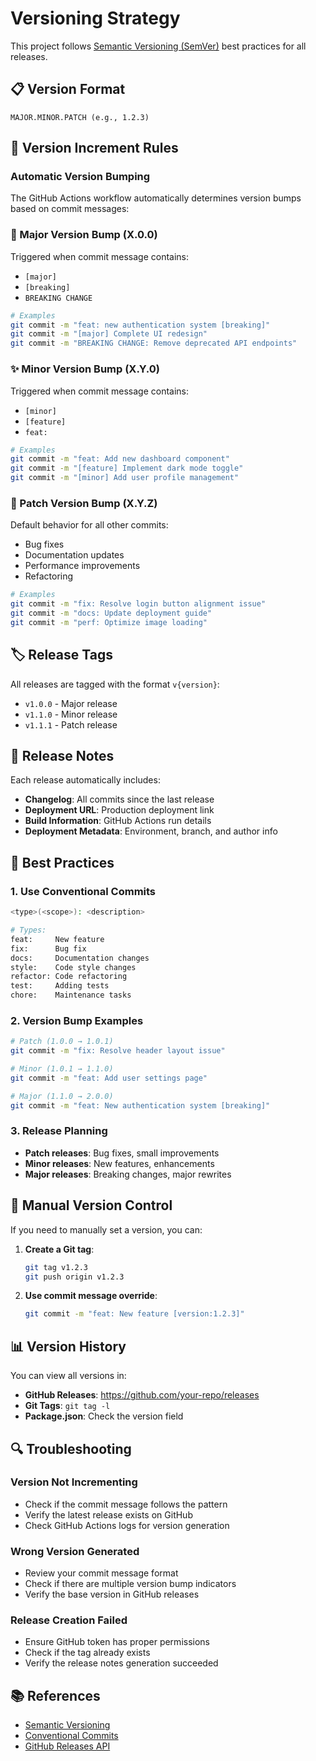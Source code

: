 # Versioning Strategy

This project follows [Semantic Versioning (SemVer)](https://semver.org/) best practices for all releases.

## 📋 Version Format

```text
MAJOR.MINOR.PATCH (e.g., 1.2.3)
```

## 🔢 Version Increment Rules

### Automatic Version Bumping

The GitHub Actions workflow automatically determines version bumps based on commit messages:

### 🚨 Major Version Bump (X.0.0)

Triggered when commit message contains:

- `[major]`
- `[breaking]`
- `BREAKING CHANGE`

```bash
# Examples
git commit -m "feat: new authentication system [breaking]"
git commit -m "[major] Complete UI redesign"
git commit -m "BREAKING CHANGE: Remove deprecated API endpoints"
```

### ✨ Minor Version Bump (X.Y.0)

Triggered when commit message contains:

- `[minor]`
- `[feature]`
- `feat:`

```bash
# Examples
git commit -m "feat: Add new dashboard component"
git commit -m "[feature] Implement dark mode toggle"
git commit -m "[minor] Add user profile management"
```

### 🔧 Patch Version Bump (X.Y.Z)

Default behavior for all other commits:

- Bug fixes
- Documentation updates
- Performance improvements
- Refactoring

```bash
# Examples
git commit -m "fix: Resolve login button alignment issue"
git commit -m "docs: Update deployment guide"
git commit -m "perf: Optimize image loading"
```

## 🏷️ Release Tags

All releases are tagged with the format `v{version}`:

- `v1.0.0` - Major release
- `v1.1.0` - Minor release
- `v1.1.1` - Patch release

## 📝 Release Notes

Each release automatically includes:

- **Changelog**: All commits since the last release
- **Deployment URL**: Production deployment link
- **Build Information**: GitHub Actions run details
- **Deployment Metadata**: Environment, branch, and author info

## 🎯 Best Practices

### 1. **Use Conventional Commits**

```bash
<type>(<scope>): <description>

# Types:
feat:     New feature
fix:      Bug fix
docs:     Documentation changes
style:    Code style changes
refactor: Code refactoring
test:     Adding tests
chore:    Maintenance tasks
```

### 2. **Version Bump Examples**

```bash
# Patch (1.0.0 → 1.0.1)
git commit -m "fix: Resolve header layout issue"

# Minor (1.0.1 → 1.1.0)
git commit -m "feat: Add user settings page"

# Major (1.1.0 → 2.0.0)
git commit -m "feat: New authentication system [breaking]"
```

### 3. **Release Planning**

- **Patch releases**: Bug fixes, small improvements
- **Minor releases**: New features, enhancements
- **Major releases**: Breaking changes, major rewrites

## 🔄 Manual Version Control

If you need to manually set a version, you can:

1. **Create a Git tag**:

   ```bash
   git tag v1.2.3
   git push origin v1.2.3
   ```

2. **Use commit message override**:

   ```bash
   git commit -m "feat: New feature [version:1.2.3]"
   ```

## 📊 Version History

You can view all versions in:

- **GitHub Releases**: <https://github.com/your-repo/releases>
- **Git Tags**: `git tag -l`
- **Package.json**: Check the version field

## 🔍 Troubleshooting

### Version Not Incrementing

- Check if the commit message follows the pattern
- Verify the latest release exists on GitHub
- Check GitHub Actions logs for version generation

### Wrong Version Generated

- Review your commit message format
- Check if there are multiple version bump indicators
- Verify the base version in GitHub releases

### Release Creation Failed

- Ensure GitHub token has proper permissions
- Check if the tag already exists
- Verify the release notes generation succeeded

## 📚 References

- [Semantic Versioning](https://semver.org/)
- [Conventional Commits](https://www.conventionalcommits.org/)
- [GitHub Releases API](https://docs.github.com/en/rest/releases)
